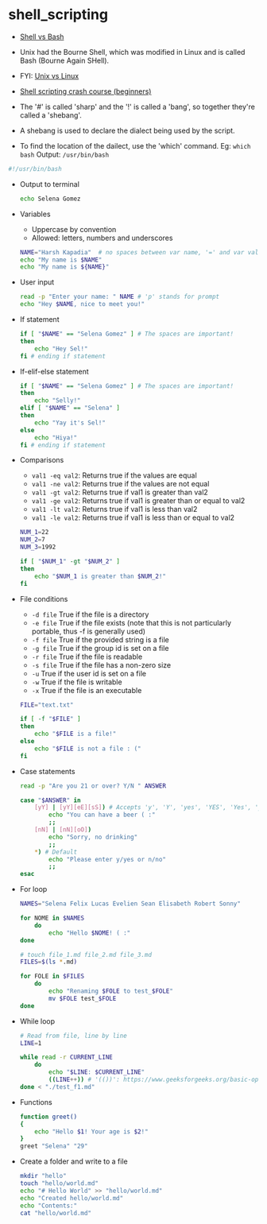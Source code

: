# shell_scripting


- [Shell vs Bash](https://medium.com/@varunkumar_53845/sh-vs-bash-a-summary-50f92a719e0d)
- Unix had the Bourne Shell, which was modified in Linux and is called Bash (Bourne Again SHell).
- FYI: [Unix vs Linux](https://www.guru99.com/difference-unix-vs-linux.html)
- [Shell scripting crash course (beginners)](https://www.youtube.com/watch?v=v-F3YLd6oMw)


- The '#' is called 'sharp' and the '!' is called a 'bang', so together they're called a 'shebang'.
- A shebang is used to declare the dialect being used by the script.
- To find the location of the dailect, use the 'which' command. Eg: `which bash` Output: `/usr/bin/bash`

```bash
#!/usr/bin/bash
```

- Output to terminal

	```bash
	echo Selena Gomez
	```

- Variables
	- Uppercase by convention
	- Allowed: letters, numbers and underscores

	```bash
	NAME="Harsh Kapadia"  # no spaces between var name, '=' and var value allowed.
	echo "My name is $NAME"
	echo "My name is ${NAME}"
	```

- User input

	```bash
	read -p "Enter your name: " NAME # 'p' stands for prompt
	echo "Hey $NAME, nice to meet you!"
	```

- If statement

	```bash
	if [ "$NAME" == "Selena Gomez" ] # The spaces are important!
	then
		echo "Hey Sel!"
	fi # ending if statement
	```


- If-elif-else statement

	```bash
	if [ "$NAME" == "Selena Gomez" ] # The spaces are important!
	then
		echo "Selly!"
	elif [ "$NAME" == "Selena" ]
	then
		echo "Yay it's Sel!"
	else
		echo "Hiya!"
	fi # ending if statement
	```

- Comparisons
	- `val1 -eq val2`: Returns true if the values are equal
	- `val1 -ne val2`: Returns true if the values are not equal
	- `val1 -gt val2`: Returns true if val1 is greater than val2
	- `val1 -ge val2`: Returns true if val1 is greater than or equal to val2
	- `val1 -lt val2`: Returns true if val1 is less than val2
	- `val1 -le val2`: Returns true if val1 is less than or equal to val2

	```bash
	NUM_1=22
	NUM_2=7
	NUM_3=1992

	if [ "$NUM_1" -gt "$NUM_2" ]
	then
		echo "$NUM_1 is greater than $NUM_2!"
	fi
	```

- File conditions
	- `-d file`   True if the file is a directory
	- `-e file`   True if the file exists (note that this is not particularly portable, thus -f is generally used)
	- `-f file`   True if the provided string is a file
	- `-g file`   True if the group id is set on a file
	- `-r file`   True if the file is readable
	- `-s file`   True if the file has a non-zero size
	- `-u`    		True if the user id is set on a file
	- `-w`		   	True if the file is writable
	- `-x`    		True if the file is an executable

	```bash
	FILE="text.txt"

	if [ -f "$FILE" ]
	then
		echo "$FILE is a file!"
	else
		echo "$FILE is not a file : ("
	fi
	```

- Case statements

	```bash
	read -p "Are you 21 or over? Y/N " ANSWER

	case "$ANSWER" in
		[yY] | [yY][eE][sS]) # Accepts 'y', 'Y', 'yes', 'YES', 'Yes', 'yEs'...
			echo "You can have a beer ( :"
			;;
		[nN] | [nN][oO])
			echo "Sorry, no drinking"
			;;
		*) # Default
			echo "Please enter y/yes or n/no"
			;;
	esac
	```

- For loop

	```bash
	NAMES="Selena Felix Lucas Evelien Sean Elisabeth Robert Sonny"

	for NOME in $NAMES
		do
			echo "Hello $NOME! ( :"
	done
	
	# touch file_1.md file_2.md file_3.md
	FILES=$(ls *.md)

	for FOLE in $FILES
		do
			echo "Renaming $FOLE to test_$FOLE"
			mv $FOLE test_$FOLE
	done
	```

- While loop

	```bash
	# Read from file, line by line
	LINE=1

	while read -r CURRENT_LINE
		do
			echo "$LINE: $CURRENT_LINE"
			((LINE++)) # '(())': https://www.geeksforgeeks.org/basic-operators-in-shell-scripting/
	done < "./test_f1.md"
	```

- Functions

	```bash
	function greet()
	{
		echo "Hello $1! Your age is $2!"
	}
	greet "Selena" "29"
	```

- Create a folder and write to a file

	```bash
	mkdir "hello"
	touch "hello/world.md"
	echo "# Hello World" >> "hello/world.md"
	echo "Created hello/world.md"
	echo "Contents:"
	cat "hello/world.md"
	```
